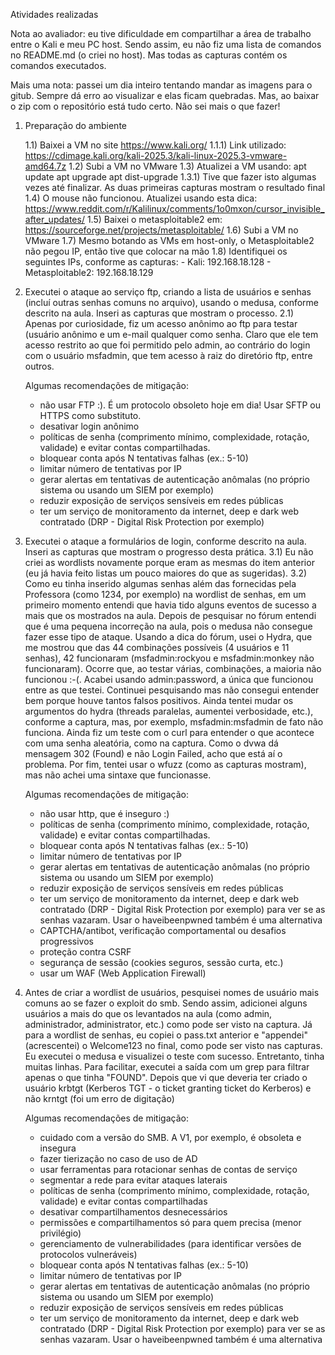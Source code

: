 Atividades realizadas

Nota ao avaliador: eu tive dificuldade em compartilhar a área de trabalho entre o Kali e meu PC host. Sendo assim, eu não fiz uma lista de comandos no README.md (o criei no host). Mas todas as capturas contém os comandos executados.

Mais uma nota: passei um dia inteiro tentando mandar as imagens para o gitub. Sempre dá erro ao visualizar e elas ficam quebradas. Mas, ao baixar o zip com o repositório está tudo certo. Não sei mais o que fazer!

1) Preparação do ambiente
    
    1.1) Baixei a VM no site https://www.kali.org/
        1.1.1) Link utilizado: https://cdimage.kali.org/kali-2025.3/kali-linux-2025.3-vmware-amd64.7z
    1.2) Subi a VM no VMware
    1.3) Atualizei a VM usando:
        apt update
        apt upgrade
        apt dist-upgrade
        1.3.1) Tive que fazer isto algumas vezes até finalizar. As duas primeiras capturas mostram o resultado final
    1.4) O mouse não funcionou. Atualizei usando esta dica: https://www.reddit.com/r/Kalilinux/comments/1o0mxon/cursor_invisible_after_updates/
    1.5) Baixei o metasploitable2 em: https://sourceforge.net/projects/metasploitable/
    1.6) Subi a VM no VMware
    1.7) Mesmo botando as VMs em host-only, o Metasploitable2 não pegou IP, então tive que colocar na mão
    1.8) Identifiquei os seguintes IPs, conforme as capturas:
        - Kali:            192.168.18.128
        - Metasploitable2: 192.168.18.129

 
2) Executei o ataque ao serviço ftp, criando a lista de usuários e senhas (incluí outras senhas comuns no arquivo), usando o medusa, conforme descrito na aula. Inseri as capturas que mostram o processo.
    2.1) Apenas por curiosidade, fiz um acesso anônimo ao ftp para testar (usuário anônimo e um e-mail qualquer como senha. Claro que ele tem acesso restrito ao que foi permitido pelo admin, ao contrário do login com o usuário msfadmin, que tem acesso à raiz do diretório ftp, entre outros.

    Algumas recomendações de mitigação:
    - não usar FTP :). É um protocolo obsoleto hoje em dia! Usar SFTP ou HTTPS como substituto.
    - desativar login anônimo
    - políticas de senha (comprimento mínimo, complexidade, rotação, validade) e evitar contas compartilhadas.
    - bloquear conta após N tentativas falhas (ex.: 5-10)
    - limitar número de tentativas por IP
    - gerar alertas em tentativas de autenticação anômalas (no próprio sistema ou usando um SIEM por exemplo)
    - reduzir exposição de serviços sensíveis em redes públicas
    - ter um serviço de monitoramento da internet, deep e dark web contratado (DRP - Digital Risk Protection por exemplo)


3) Executei o ataque a formulários de login, conforme descrito na aula. Inseri as capturas que mostram o progresso desta prática.
    3.1) Eu não criei as wordlists novamente porque eram as mesmas do item anterior (eu já havia feito listas um pouco maiores do que as sugeridas).
    3.2) Como eu tinha inserido algumas senhas além das fornecidas pela Professora (como 1234, por exemplo) na wordlist de senhas, em um primeiro momento entendi que havia tido alguns eventos de sucesso a mais que os mostrados na aula. Depois de pesquisar no fórum entendi que é uma pequena incorreção na aula, pois o medusa não consegue fazer esse tipo de ataque. 
    Usando a dica do fórum, usei o Hydra, que me mostrou que das 44 combinações possíveis (4 usuários e 11 senhas), 42 funcionaram (msfadmin:rockyou e msfadmin:monkey não funcionaram). Ocorre que, ao testar várias, combinações, a maioria não funcionou :-(. Acabei usando admin:password, a única que funcionou entre as que testei.
    Continuei pesquisando mas não consegui entender bem porque houve tantos falsos positivos. Ainda tentei mudar os argumentos do hydra (threads paralelas, aumentei verbosidade, etc.), conforme a captura, mas, por exemplo, msfadmin:msfadmin de fato não funciona.
    Ainda fiz um teste com o curl para entender o que acontece com uma senha aleatória, como na captura. Como o dvwa dá mensagem 302 (Found) e não Login Failed, acho que está aí o problema. 
    Por fim, tentei usar o wfuzz (como as capturas mostram), mas não achei uma sintaxe que funcionasse.

    Algumas recomendações de mitigação:
    - não usar http, que é inseguro :)
    -  políticas de senha (comprimento mínimo, complexidade, rotação, validade) e evitar contas compartilhadas.
    - bloquear conta após N tentativas falhas (ex.: 5-10)
    - limitar número de tentativas por IP
    - gerar alertas em tentativas de autenticação anômalas (no próprio sistema ou usando um SIEM por exemplo)
    - reduzir exposição de serviços sensíveis em redes públicas
    - ter um serviço de monitoramento da internet, deep e dark web contratado (DRP - Digital Risk Protection por exemplo) para ver se as senhas vazaram. Usar o haveibeenpwned também é uma alternativa
    - CAPTCHA/antibot, verificação comportamental ou desafios progressivos
    - proteção contra CSRF
    - segurança de sessão (cookies seguros, sessão curta, etc.)
    - usar um WAF (Web Application Firewall)



4) Antes de criar a wordlist de usuários, pesquisei nomes de usuário mais comuns ao se fazer o exploit do smb. Sendo assim, adicionei alguns usuários a mais do que os levantados na aula (como admin, administrador, administrator, etc.) como pode ser visto na captura.
    Já para a wordlist de senhas, eu copiei o pass.txt anterior e "appendei" (acrescentei) o Welcome123 no final, como pode ser visto nas capturas.
    Eu executei o medusa e visualizei o teste com sucesso. Entretanto, tinha muitas linhas. Para facilitar, executei a saída com um grep para filtrar apenas o que tinha "FOUND". Depois que vi que deveria ter criado o usuário krbtgt (Kerberos TGT - o ticket granting ticket do Kerberos) e não krntgt (foi um erro de digitação)

    Algumas recomendações de mitigação:
    - cuidado com a versão do SMB. A V1, por exemplo, é obsoleta e insegura
    - fazer tierização no caso de uso de AD
    - usar ferramentas para rotacionar senhas de contas de serviço
    - segmentar a rede para evitar ataques laterais
    - políticas de senha (comprimento mínimo, complexidade, rotação, validade) e evitar contas compartilhadas
    - desativar compartilhamentos desnecessários
    - permissões e compartilhamentos só para quem precisa (menor privilégio)
    - gerenciamento de vulnerabilidades (para identificar versões de protocolos vulneráveis)
    - bloquear conta após N tentativas falhas (ex.: 5-10)
    - limitar número de tentativas por IP
    - gerar alertas em tentativas de autenticação anômalas (no próprio sistema ou usando um SIEM por exemplo)
    - reduzir exposição de serviços sensíveis em redes públicas
    - ter um serviço de monitoramento da internet, deep e dark web contratado (DRP - Digital Risk Protection por exemplo) para ver se as senhas vazaram. Usar o haveibeenpwned também é uma alternativa
  